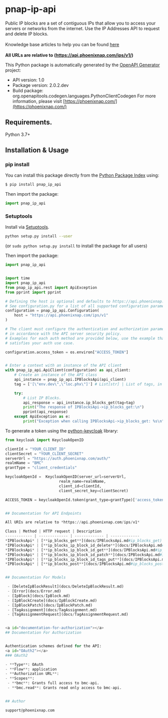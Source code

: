 # pnap-ip-api
Public IP blocks are a set of contiguous IPs that allow you to access your servers or networks from the internet.
Use the IP Addresses API to request and delete IP blocks.<br>
<br>
<span class='pnap-api-knowledge-base-link'>
Knowledge base articles to help you can be found
<a href='https://phoenixnap.com/kb/public-ip-management#bmc-public-ip-allocations-api' target='_blank'>here</a>
</span><br>
<br>
<b>All URLs are relative to (https://api.phoenixnap.com/ips/v1/)</b>


This Python package is automatically generated by the [OpenAPI Generator](https://openapi-generator.tech) project:

- API version: 1.0
- Package version: 2.0.2.dev
- Build package: org.openapitools.codegen.languages.PythonClientCodegen
For more information, please visit [https://phoenixnap.com/](https://phoenixnap.com/)

## Requirements.

Python 3.7+

## Installation & Usage
### pip install

You can install this package directly from the [Python Package Index](https://pypi.org/) using:

```sh
$ pip install pnap_ip_api
```

Then import the package:
```python
import pnap_ip_api
```

### Setuptools

Install via [Setuptools](http://pypi.python.org/pypi/setuptools).

```sh
python setup.py install --user
```
(or `sudo python setup.py install` to install the package for all users)

Then import the package:
```python
import pnap_ip_api
```

```python

import time
import pnap_ip_api
from pnap_ip_api.rest import ApiException
from pprint import pprint

# Defining the host is optional and defaults to https://api.phoenixnap.com/ips/v1
# See configuration.py for a list of all supported configuration parameters.
configuration = pnap_ip_api.Configuration(
    host = "https://api.phoenixnap.com/ips/v1"
)

# The client must configure the authentication and authorization parameters
# in accordance with the API server security policy.
# Examples for each auth method are provided below, use the example that
# satisfies your auth use case.

configuration.access_token = os.environ["ACCESS_TOKEN"]


# Enter a context with an instance of the API client
with pnap_ip_api.ApiClient(configuration) as api_client:
    # Create an instance of the API class
    api_instance = pnap_ip_api.IPBlocksApi(api_client)
    tag = ['[\"env.dev\",\"loc.phx\"]'] # List[str] | List of tags, in the form tagName.tagValue, to filter by. (optional)

    try:
        # List IP Blocks.
        api_response = api_instance.ip_blocks_get(tag=tag)
        print("The response of IPBlocksApi->ip_blocks_get:\n")
        pprint(api_response)
    except ApiException as e:
        print("Exception when calling IPBlocksApi->ip_blocks_get: %s\n" % e)

```

To generate a token using the [python-keycloak](https://pypi.org/project/python-keycloak/) library:
```python
from keycloak import KeycloakOpenID

clientId = "YOUR_CLIENT_ID"
clientSecret = "YOUR_CLIENT_SECRET"
serverUrl = "https://auth.phoenixnap.com/auth/"
realmName = "BMC"
grantType = "client_credentials"

keycloakOpenId =  KeycloakOpenID(server_url=serverUrl,
                        realm_name=realmName,
                        client_id=clientId,
                        client_secret_key=clientSecret)

ACCESS_TOKEN = keycloakOpenId.token(grant_type=grantType)['access_token']


## Documentation for API Endpoints

All URIs are relative to *https://api.phoenixnap.com/ips/v1*

Class | Method | HTTP request | Description
------------ | ------------- | ------------- | -------------
*IPBlocksApi* | [**ip_blocks_get**](docs/IPBlocksApi.md#ip_blocks_get) | **GET** /ip-blocks | List IP Blocks.
*IPBlocksApi* | [**ip_blocks_ip_block_id_delete**](docs/IPBlocksApi.md#ip_blocks_ip_block_id_delete) | **DELETE** /ip-blocks/{ipBlockId} | Delete IP Block.
*IPBlocksApi* | [**ip_blocks_ip_block_id_get**](docs/IPBlocksApi.md#ip_blocks_ip_block_id_get) | **GET** /ip-blocks/{ipBlockId} | Get IP Block.
*IPBlocksApi* | [**ip_blocks_ip_block_id_patch**](docs/IPBlocksApi.md#ip_blocks_ip_block_id_patch) | **PATCH** /ip-blocks/{ipBlockId} | Update IP block.
*IPBlocksApi* | [**ip_blocks_ip_block_id_tags_put**](docs/IPBlocksApi.md#ip_blocks_ip_block_id_tags_put) | **PUT** /ip-blocks/{ipBlockId}/tags | Overwrite tags assigned for IP Block.
*IPBlocksApi* | [**ip_blocks_post**](docs/IPBlocksApi.md#ip_blocks_post) | **POST** /ip-blocks | Create an IP Block.


## Documentation For Models

 - [DeleteIpBlockResult](docs/DeleteIpBlockResult.md)
 - [Error](docs/Error.md)
 - [IpBlock](docs/IpBlock.md)
 - [IpBlockCreate](docs/IpBlockCreate.md)
 - [IpBlockPatch](docs/IpBlockPatch.md)
 - [TagAssignment](docs/TagAssignment.md)
 - [TagAssignmentRequest](docs/TagAssignmentRequest.md)


<a id="documentation-for-authorization"></a>
## Documentation For Authorization


Authentication schemes defined for the API:
<a id="OAuth2"></a>
### OAuth2

- **Type**: OAuth
- **Flow**: application
- **Authorization URL**: 
- **Scopes**: 
 - **bmc**: Grants full access to bmc-api.
 - **bmc.read**: Grants read only access to bmc-api.


## Author

support@phoenixnap.com

